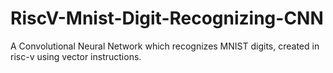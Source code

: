 # RiscV-Mnist-Digit-Recognizing-CNN
A Convolutional Neural Network which recognizes MNIST digits, created in risc-v using vector instructions.
